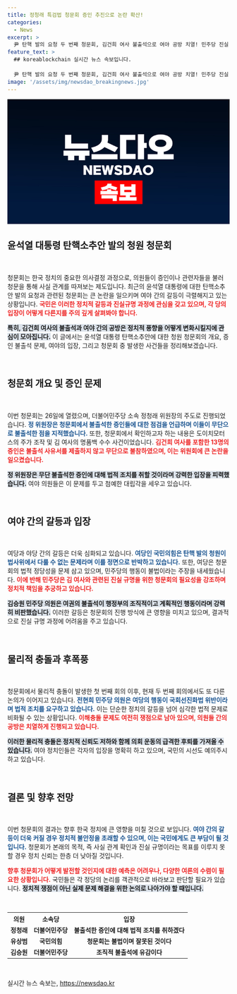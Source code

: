 ```yaml
---
title: 정청래 특검법 청문회 증인 추진으로 논란 확산!
categories:
  - News
excerpt: >
  尹 탄핵 발의 요청 두 번째 청문회, 김건희 여사 불출석으로 여야 공방 치열! 민주당 진실 은폐 vs 국민의힘 불법 청문회. 물리적 충돌과 각종 의혹에 대한 긴장감가는 충돌이 이어진다! 클릭하고 사건의 전말을 확인해보세요!
feature_text: >
  ## koreablockchain 실시간 뉴스 속보입니다.

  尹 탄핵 발의 요청 두 번째 청문회, 김건희 여사 불출석으로 여야 공방 치열! 민주당 진실 은폐 vs 국민의힘 불법 청문회. 물리적 충돌과 각종 의혹에 대한 긴장감가는 충돌이 이어진다! 클릭하고 사건의 전말을 확인해보세요!
image: '/assets/img/newsdao_breakingnews.jpg'
---
```


<p><img src="/assets/img/newsdao_breakingnews.jpg" alt="koreablockchain 속보" /></p>

<h2 data-ke-size="size26">윤석열 대통령 탄핵소추안 발의 청원 청문회</h2>

<p data-ke-size="size16">&nbsp;</p>

<p>청문회는 한국 정치의 중요한 의사결정 과정으로, 의원들이 증인이나 관련자들을 불러 청문을 통해 사실 관계를 따져보는 제도입니다. 최근의 윤석열 대통령에 대한 탄핵소추안 발의 요청과 관련된 청문회는 큰 논란을 일으키며 여야 간의 갈등이 극렬해지고 있는 상황입니다. <b><span style="color: #ee2323;">국민은 이러한 정치적 갈등과 진실규명 과정에 관심을 갖고 있으며, 각 당의 입장이 어떻게 다른지를 주의 깊게 살펴봐야 합니다.</span></b> </p>

<p><b><span style="background-color: #21538527;">특히, 김건희 여사의 불출석과 여야 간의 공방은 정치적 풍향을 어떻게 변화시킬지에 관심이 모아집니다.</span></b> 이 글에서는 윤석열 대통령 탄핵소추안에 대한 청원 청문회의 개요, 증인 불출석 문제, 여야의 입장, 그리고 청문회 중 발생한 사건들을 정리해보겠습니다.</p>

<p data-ke-size="size16">&nbsp;</p>

<h2 data-ke-size="size26">청문회 개요 및 증인 문제</h2>

<p data-ke-size="size16">&nbsp;</p>

<p>이번 청문회는 26일에 열렸으며, 더불어민주당 소속 정청래 위원장의 주도로 진행되었습니다. <b><span style="color: #1a5490;">정 위원장은 청문회에서 불출석한 증인들에 대한 점검을 언급하며 이들이 무단으로 불출석한 점을 지적했습니다.</span></b> 또한, 청문회에서 확인하고자 하는 내용은 도이치모터스의 주가 조작 및 김 여사의 명품백 수수 사건이었습니다. <b><span style="color: #ee2323;">김건희 여사를 포함한 13명의 증인은 불출석 사유서를 제출하지 않고 무단으로 불참하였으며, 이는 위원회에 큰 논란을 일으켰습니다.</span></b></p>

<p><b><span style="background-color: #21538527;">정 위원장은 무단 불출석한 증인에 대해 법적 조치를 취할 것이라며 강력한 입장을 피력했습니다.</span></b> 여야 의원들은 이 문제를 두고 첨예한 대립각을 세우고 있습니다.</p>

<p data-ke-size="size16">&nbsp;</p>

<h2 data-ke-size="size26">여야 간의 갈등과 입장</h2>

<p data-ke-size="size16">&nbsp;</p>

<p>여당과 야당 간의 갈등은 더욱 심화되고 있습니다. <b><span style="color: #1a5490;">여당인 국민의힘은 탄핵 발의 청원이 법사위에서 다룰 수 없는 문제라며 이를 정면으로 반박하고 있습니다.</span></b> 또한, 여당은 청문회의 법적 정당성을 문제 삼고 있으며, 민주당의 행동이 불법이라는 주장을 내세웠습니다. <b><span style="color: #ee2323;">이에 반해 민주당은 김 여사와 관련된 진실 규명을 위한 청문회의 필요성을 강조하며 정치적 책임을 추궁하고 있습니다.</span></b></p>

<p><b><span style="background-color: #21538527;">김승원 민주당 의원은 여권의 불출석이 행정부의 조직적이고 계획적인 행동이라며 강력히 비판했습니다.</span></b> 이러한 갈등은 청문회의 진행 방식에 큰 영향을 미치고 있으며, 결과적으로 진실 규명 과정에 어려움을 주고 있습니다.</p>

<p data-ke-size="size16">&nbsp;</p>

<h2 data-ke-size="size26">물리적 충돌과 후폭풍</h2>

<p data-ke-size="size16">&nbsp;</p>

<p>청문회에서 물리적 충돌이 발생한 첫 번째 회의 이후, 현재 두 번째 회의에서도 또 다른 논의가 이어지고 있습니다. <b><span style="color: #1a5490;">전현희 민주당 의원은 여당의 행동이 국회선진화법 위반이라며 법적 조치를 요구하고 있습니다.</span></b> 이는 단순한 정치의 갈등을 넘어 심각한 법적 문제로 비화될 수 있는 상황입니다. <b><span style="color: #ee2323;">이해충돌 문제도 여전히 쟁점으로 남아 있으며, 의원들 간의 공방은 치열하게 진행되고 있습니다.</span></b></p>

<p><b><span style="background-color: #21538527;">이러한 물리적 충돌은 정치적 신뢰도 저하와 함께 의회 운동의 급격한 후퇴를 가져올 수 있습니다.</span></b> 여야 정치인들은 각자의 입장을 명확히 하고 있으며, 국민의 시선도 예의주시하고 있습니다.</p>

<p data-ke-size="size16">&nbsp;</p>

<h2 data-ke-size="size26">결론 및 향후 전망</h2>

<p data-ke-size="size16">&nbsp;</p>

<p>이번 청문회의 결과는 향후 한국 정치에 큰 영향을 미칠 것으로 보입니다. <b><span style="color: #1a5490;">여야 간의 갈등이 더욱 커질 경우 정치적 불안정을 초래할 수 있으며, 이는 국민에게도 큰 부담이 될 것입니다.</span></b> 청문회가 본래의 목적, 즉 사실 관계 확인과 진실 규명이라는 목표를 이루지 못할 경우 정치 신뢰는 한층 더 낮아질 것입니다.</p>

<p><b><span style="color: #ee2323;">향후 청문회가 어떻게 발전할 것인지에 대한 예측은 어려우나, 다양한 여론의 수렴이 필요한 상황입니다.</span></b> 국민들은 각 정당의 논리를 객관적으로 바라보고 판단할 필요가 있습니다. <b><span style="background-color: #21538527;">정치적 쟁점이 아닌 실제 문제 해결을 위한 논의로 나아가야 할 때입니다.</span></b></p>

<p data-ke-size="size16">&nbsp;</p>

<table>
    <tr>
        <th>의원</th>
        <th>소속당</th>
        <th>입장</th>
    </tr>
    <tr>
        <td style="text-align: center; height: 17px;"><b>정청래</b></td>
        <td style="text-align: center; height: 17px;"><b>더불어민주당</b></td>
        <td style="text-align: center; height: 17px;"><b>불출석한 증인에 대해 법적 조치를 취하겠다</b></td>
    </tr>
    <tr>
        <td style="text-align: center; height: 17px;"><b>유상범</b></td>
        <td style="text-align: center; height: 17px;"><b>국민의힘</b></td>
        <td style="text-align: center; height: 17px;"><b>청문회는 불법이며 잘못된 것이다</b></td>
    </tr>
    <tr>
        <td style="text-align: center; height: 17px;"><b>김승원</b></td>
        <td style="text-align: center; height: 17px;"><b>더불어민주당</b></td>
        <td style="text-align: center; height: 17px;"><b>조직적 불출석에 유감이다</b></td>
    </tr>
</table>

<p data-ke-size="size16">&nbsp;</p>
실시간 뉴스 속보는, <a href="https://newsdao.kr" rel="dofollow">https://newsdao.kr</a>


